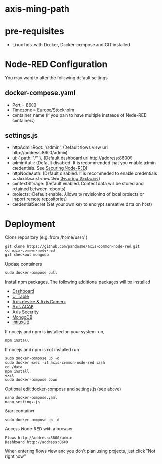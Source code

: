 # axis-ming-path

# pre-requisites
- Linux host with Docker, Docker-compose and GIT installed

# Node-RED Configuration
You may want to alter the following default settings

## docker-compose.yaml
- Port = 8600
- Timezone = Europe/Stockholm
- container_name (if you paln to have multiple instance of Node-RED containers)

## settings.js
- httpAdminRoot: '/admin',   (Default flows view url http://address:8600/admin)
- ui: { path: "/" },         (Default dashboard url http://address:8600/)
- adminAuth:                 (Default disabled.  It is recommended that you enable admin credentials.  See [Securing Node-RED](https://nodered.org/docs/user-guide/runtime/securing-node-red#editor--admin-api-security))
- httpNodeAuth:              (Default disabled.  It is recommeded to enable credentials to dashboard view. See [Securing Dasboard](https://nodered.org/docs/user-guide/runtime/securing-node-red#http-node-security))
- contextStorage:            (Default enabled.  Contect data will be stored and retained between reboots)
- projects:                  (Default enable.  Allows to revisioning of local projects or import remote repositories)  
- credentialSecret           (Set your own key to encrypt sensative data on host)

# Deployment
Clone repository (e.g. from /home/user/ )
```
git clone https://github.com/pandosme/axis-common-node-red.git
cd axis-common-node-red
git checkout mongodb
```
Update containers
```
sudo docker-compose pull
```
Install npm packages. 
The following additional packages will be installed
- [Dashboard](https://flows.nodered.org/node/node-red-dashboard)
- [UI Table](https://flows.nodered.org/node/node-red-node-ui-table)
- [Axis device & Axis Camera](https://flows.nodered.org/node/node-red-contrib-axis-device)
- [Axis ACAP](https://flows.nodered.org/node/node-red-contrib-axis-acap)
- [Axis Security](https://flows.nodered.org/node/node-red-contrib-axis-security)
- [MongoDB](https://flows.nodered.org/node/node-red-node-mongodb)
- [InfluxDB](https://flows.nodered.org/node/node-red-contrib-influxdb)

If nodejs and npm is installed on your system run,
```
npm install
```
If nodejs and npm is not installed run
```
sudo docker-compose up -d
sudo docker exec -it axis-common-node-red bash
cd /data
npm install
exit
sudo docker-compose down
```
Optional edit docker-compose and settings.js (see above)
```
nano docker-compose.yaml
nano settings.js
```
Start container
```
sudo docker-compose up -d
```
Access Node-RED with a browser
```
Flows http://address:8600/admin
Dashboard http://address:8600
```
When entering flows view and you don't plan using projects, just click "Not right now"
